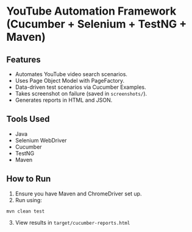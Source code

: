# YouTube Automation Framework (Cucumber + Selenium + TestNG + Maven)

## Features

- Automates YouTube video search scenarios.
- Uses Page Object Model with PageFactory.
- Data-driven test scenarios via Cucumber Examples.
- Takes screenshot on failure (saved in `screenshots/`).
- Generates reports in HTML and JSON.

## Tools Used

- Java
- Selenium WebDriver
- Cucumber
- TestNG
- Maven

## How to Run

1. Ensure you have Maven and ChromeDriver set up.
2. Run using:
```
mvn clean test
```
3. View results in `target/cucumber-reports.html`